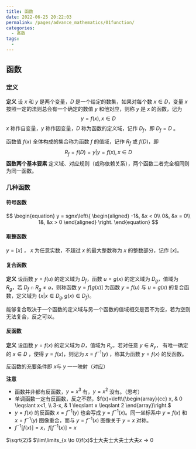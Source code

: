 ```yaml
---
title: 函数
date: 2022-06-25 20:22:03
permalink: /pages/advance_mathematics/01function/
categories:
  - 高数
tags:
  - 
---
```

## 函数

### 定义

**定义** 设 $x$ 和 $y$ 是两个变量，$D$ 是一个给定的数集，如果对每个数 $x \in D$，变量 $x$ 按照一定的法则总会有一个确定的数值 $y$ 和他对应，则称 $y$ 是 $x$ 的函数，记为 
$$
y = f(x),x \in D
$$
$x$ 称作自变量，$y$ 称作因变量，$D$ 称为函数的定义域，记作 $D_f$，即 $D_f = D$ 。

函数值 $f(x)$ 全体构成的集合称为函数 $f$ 的值域，记作 $R_f$ 或 $f(D)$，即
$$
R_f = f(D) = {y|y = f(x),x \in D}
$$
**函数两个基本要素** 定义域、对应规则（或称依赖关系），两个函数二者完全相同则为同一函数。

### 几种函数

#### 符号函数

$$
\begin{equation}
y = sgnx\left\{
\begin{aligned}
-1&, &x < 0\\
 0&, &x = 0\\
 1&, &x > 0
\end{aligned}
\right.
\end{equation}
$$

#### 取整函数

$y = [x]$ ， $x$ 为任意实数，不超过 $x$ 的最大整数称为 $x$ 的整数部分，记作 $[x]$。

#### 复合函数

**定义** 设函数 $y=f(u)$ 的定义域为 $D_f$，函数 $u = g(x)$ 的定义域为 $D_g$，值域为 $R_g$，若 $D_f  \cap R_g \neq \varnothing$，则称函数 $y=f[g(x)]$ 为函数 $y=f(u)$ 与 $u = g(x)$ 的复合函数，定义域为 $\{x|x \in D_g,g(x) \in D_f\}$。

能够复合取决于一个函数的定义域与另一个函数的值域相交是否不为空，若为空则无法复合，反之可以。

#### 反函数

**定义** 设函数 $y = f(x)$ 的定义域为  $D$，值域为 $R_y$，若对任意 $y \in R_y$， 有唯一确定的 $x \in D$ ，使得 $y = f(x)$，则记为 $x=f^{-1}(y)$ ，称其为函数 $y = f(x)$ 的反函数。

反函数的充要条件即 $x$与 $y$ 一一映射（对应）

**注意**

- 函数并非都有反函数，$y = x^3$ 有，$y = x^2$ 没有。（思考）
- 单调函数一定有反函数，反之不然，$f(x)=\left\{\begin{array}{cc}
  x, & 0 \leqslant x<1, \\
  3-x, & 1 \leqslant x \leqslant 2
  \end{array}\right.$
- $y = f(x)$ 的反函数 $x = f^{-1}(y)$ 也会写成 $y=f^{-1}(x)$。同一坐标系中 $y = f(x)$ 和  $x = f^{-1}(y)$ 图像重合，而与 $y=f^{-1}(x)$ 图像关于 $y = x$ 对称。
- $f^{-1}[f(x)] = x，f[f^{-1}(x)]=x$

$\sqrt{2}$
$\lim\limits_{x \to 0}f(x)$士大夫士大夫士大夫$`x \rightarrow 0`$
